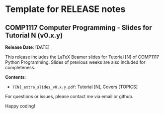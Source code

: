# Template for RELEASE notes

## COMP1117 Computer Programming - Slides for Tutorial N (v0.x.y)

**Release Date**: [DATE]

This release includes the LaTeX Beamer slides for Tutorial [N] of COMP1117 Python Programming.
Slides of previous weeks are also included for completeness.

**Contents**:

- `T[N]_extra_slides_v0.x.y.pdf`: Tutorial [N], Covers [TOPICS]

For questions or issues, please contact me via email or github.

Happy coding!
